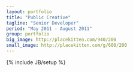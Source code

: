 ```yaml
---
layout: portfolio
title: "Public Creative"
tagline: "Senior Developer"
period: "May 2011 - August 2011"
group: portfolio
big_image: http://placekitten.com/940/200
small_image: http://placekitten.com/g/600/200
---
```

{% include JB/setup %}

